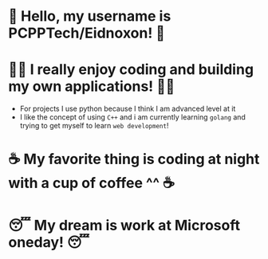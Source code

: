 # 👋 Hello, my username is PCPPTech/Eidnoxon! 👋
# 👨‍💻 I really enjoy coding and building my own applications! 👨‍💻
- For projects I use python because I think I am advanced level at it
- I like the concept of using `C++` and i am currently learning `golang` and trying to get myself to learn `web development`!
# ☕ My favorite thing is coding at night with a cup of coffee ^^ ☕ 
# 😴 My dream is work at Microsoft oneday! 😴

<!---
PCPPTech/PCPPTech is a ✨ special ✨ repository because its `README.md` (this file) appears on your GitHub profile.
You can click the Preview link to take a look at your changes.
--->
